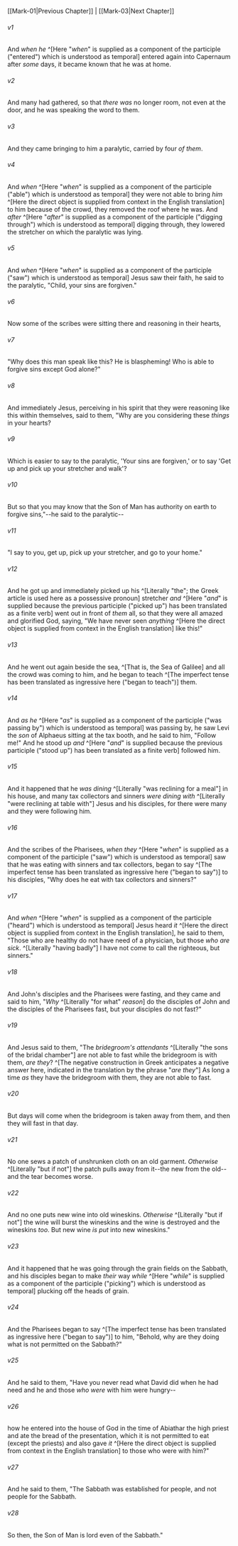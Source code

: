 ﻿---
aliases:
  - Mark 2
---

[[Mark-01|Previous Chapter]] | [[Mark-03|Next Chapter]]

###### v1
And _when he_ ^[Here "_when_" is supplied as a component of the participle ("entered") which is understood as temporal] entered again into Capernaum after _some_ days, it became known that he was at home.

###### v2
And many had gathered, so that _there was_ no longer room, not even at the door, and he was speaking the word to them.

###### v3
And they came bringing to him a paralytic, carried by four _of them_.

###### v4
And _when_ ^[Here "_when_" is supplied as a component of the participle ("able") which is understood as temporal] they were not able to bring _him_ ^[Here the direct object is supplied from context in the English translation] to him because of the crowd, they removed the roof where he was. And _after_ ^[Here "_after_" is supplied as a component of the participle ("digging through") which is understood as temporal] digging through, they lowered the stretcher on which the paralytic was lying.

###### v5
And _when_ ^[Here "_when_" is supplied as a component of the participle ("saw") which is understood as temporal] Jesus saw their faith, he said to the paralytic, "Child, your sins are forgiven."

###### v6
Now some of the scribes were sitting there and reasoning in their hearts,

###### v7
"Why does this man speak like this? He is blaspheming! Who is able to forgive sins except God alone?"

###### v8
And immediately Jesus, perceiving in his spirit that they were reasoning like this within themselves, said to them, "Why are you considering these _things_ in your hearts?

###### v9
Which is easier to say to the paralytic, 'Your sins are forgiven,' or to say 'Get up and pick up your stretcher and walk'?

###### v10
But so that you may know that the Son of Man has authority on earth to forgive sins,"--he said to the paralytic--

###### v11
"I say to you, get up, pick up your stretcher, and go to your home."

###### v12
And he got up and immediately picked up his ^[Literally "the"; the Greek article is used here as a possessive pronoun] stretcher _and_ ^[Here "_and_" is supplied because the previous participle ("picked up") has been translated as a finite verb] went out in front of _them_ all, so that they were all amazed and glorified God, saying, "We have never seen _anything_ ^[Here the direct object is supplied from context in the English translation] like this!"

###### v13
And he went out again beside the sea, ^[That is, the Sea of Galilee] and all the crowd was coming to him, and he began to teach ^[The imperfect tense has been translated as ingressive here ("began to teach")] them.

###### v14
And _as he_ ^[Here "_as_" is supplied as a component of the participle ("was passing by") which is understood as temporal] was passing by, he saw Levi the _son_ of Alphaeus sitting at the tax booth, and he said to him, "Follow me!" And he stood up _and_ ^[Here "_and_" is supplied because the previous participle ("stood up") has been translated as a finite verb] followed him.

###### v15
And it happened that he _was dining_ ^[Literally "was reclining for a meal"] in his house, and many tax collectors and sinners _were dining with_ ^[Literally "were reclining at table with"] Jesus and his disciples, for there were many and they were following him.

###### v16
And the scribes of the Pharisees, _when they_ ^[Here "_when_" is supplied as a component of the participle ("saw") which is understood as temporal] saw that he was eating with sinners and tax collectors, began to say ^[The imperfect tense has been translated as ingressive here ("began to say")] to his disciples, "Why does he eat with tax collectors and sinners?"

###### v17
And _when_ ^[Here "_when_" is supplied as a component of the participle ("heard") which is understood as temporal] Jesus heard _it_ ^[Here the direct object is supplied from context in the English translation], he said to them, "Those who are healthy do not have need of a physician, but those _who are sick_. ^[Literally "having badly"] I have not come to call the righteous, but sinners."

###### v18
And John's disciples and the Pharisees were fasting, and they came and said to him, "_Why_ ^[Literally "for what" _reason_] do the disciples of John and the disciples of the Pharisees fast, but your disciples do not fast?"

###### v19
And Jesus said to them, "The _bridegroom's attendants_ ^[Literally "the sons of the bridal chamber"] are not able to fast while the bridegroom is with them, _are they_? ^[The negative construction in Greek anticipates a negative answer here, indicated in the translation by the phrase "_are they_"] As long a time _as_ they have the bridegroom with them, they are not able to fast.

###### v20
But days will come when the bridegroom is taken away from them, and then they will fast in that day.

###### v21
No one sews a patch of unshrunken cloth on an old garment. _Otherwise_ ^[Literally "but if not"] the patch pulls away from it--the new from the old--and the tear becomes worse.

###### v22
And no one puts new wine into old wineskins. _Otherwise_ ^[Literally "but if not"] the wine will burst the wineskins and the wine is destroyed and the wineskins _too_. But new wine _is put_ into new wineskins."

###### v23
And it happened that he was going through the grain fields on the Sabbath, and his disciples began to make _their_ way _while_ ^[Here "_while_" is supplied as a component of the participle ("picking") which is understood as temporal] plucking off the heads of grain.

###### v24
And the Pharisees began to say ^[The imperfect tense has been translated as ingressive here ("began to say")] to him, "Behold, why are they doing what is not permitted on the Sabbath?"

###### v25
And he said to them, "Have you never read what David did when he had need and he and those _who were_ with him were hungry--

###### v26
how he entered into the house of God in the time of Abiathar the high priest and ate the bread of the presentation, which it is not permitted to eat (except the priests) and also gave _it_ ^[Here the direct object is supplied from context in the English translation] to those who were with him?"

###### v27
And he said to them, "The Sabbath was established for people, and not people for the Sabbath.

###### v28
So then, the Son of Man is lord even of the Sabbath."
